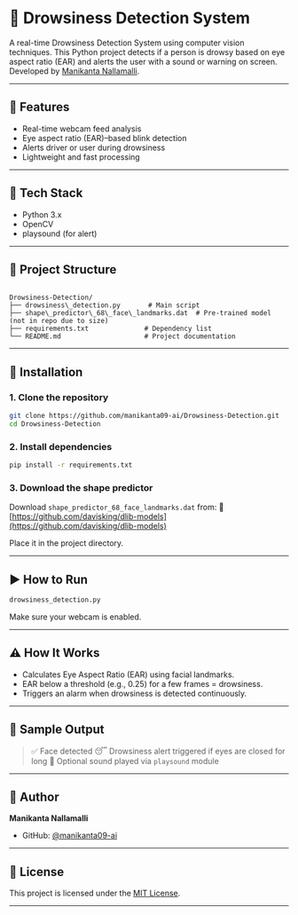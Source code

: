 
# 🛑 Drowsiness Detection System

A real-time Drowsiness Detection System using computer vision techniques. This Python project detects if a person is drowsy based on eye aspect ratio (EAR) and alerts the user with a sound or warning on screen. Developed by [Manikanta Nallamalli](https://github.com/manikanta09-ai).

---

## 📌 Features

- Real-time webcam feed analysis
- Eye aspect ratio (EAR)–based blink detection
- Alerts driver or user during drowsiness
- Lightweight and fast processing

---

## 🧠 Tech Stack

- Python 3.x  
- OpenCV  
- playsound (for alert)

---

## 📂 Project Structure

```

Drowsiness-Detection/
├── drowsiness\_detection.py       # Main script
├── shape\_predictor\_68\_face\_landmarks.dat  # Pre-trained model (not in repo due to size)
├── requirements.txt              # Dependency list
└── README.md                     # Project documentation

````

---

## 🚀 Installation

### 1. Clone the repository

```bash
git clone https://github.com/manikanta09-ai/Drowsiness-Detection.git
cd Drowsiness-Detection
````

### 2. Install dependencies

```bash
pip install -r requirements.txt
```

### 3. Download the shape predictor

Download `shape_predictor_68_face_landmarks.dat` from:
🔗 [https://github.com/davisking/dlib-models](https://github.com/davisking/dlib-models)

Place it in the project directory.

---

## ▶️ How to Run

```bash
drowsiness_detection.py
```

Make sure your webcam is enabled.

---

## ⚠️ How It Works

* Calculates Eye Aspect Ratio (EAR) using facial landmarks.
* EAR below a threshold (e.g., 0.25) for a few frames = drowsiness.
* Triggers an alarm when drowsiness is detected continuously.

---

## 📸 Sample Output

> ✅ Face detected
> 😴 Drowsiness alert triggered if eyes are closed for long
> 📢 Optional sound played via `playsound` module

---

## 👤 Author

**Manikanta Nallamalli**

* GitHub: [@manikanta09-ai](https://github.com/manikanta09-ai)

---

## 📄 License

This project is licensed under the [MIT License](LICENSE).

---

